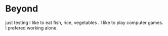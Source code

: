 # Beyond
just testing
I like to eat fish, rice, vegetables .
I like to play computer games.
I prefered working alone.
